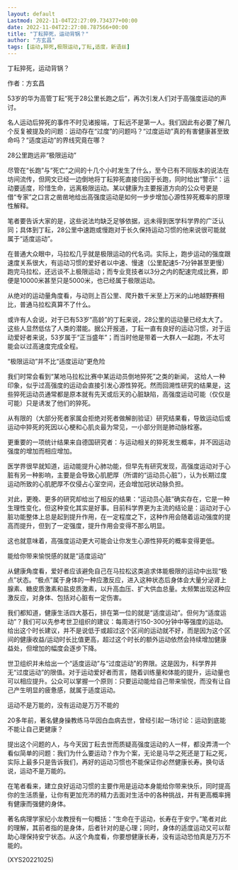```yaml
---
layout: default
Lastmod: 2022-11-04T22:27:09.734377+00:00
date: 2022-11-04T22:27:08.787566+00:00
title: "丁耘猝死，运动背锅？"
author: "方玄昌"
tags: [运动,猝死,极限运动,丁耘,适度，新语丝]
---
```


丁耘猝死，运动背锅？

作者：方玄昌

53岁的华为高管丁耘“死于28公里长跑之后”，再次引发人们对于高强度运动的声讨。

名人运动后猝死的事件不时见诸报端，丁耘远不是第一人。我们因此有必要了解几个反复被提及的问题：运动存在“过度”的问题吗？“过度运动”真的有害健康甚至致命吗？“适度运动”的界线究竟在哪？

28公里跑远非“极限运动”

尽管在“长跑”与“死亡”之间的十几个小时发生了什么，至今已有不同版本的说法在坊间流传，但网文已经一边倒地将丁耘猝死直接归因于长跑，同时给出“警示”：运动要适度，珍惜生命，远离极限运动。某以健康为主要报道方向的公众号更是借“专家”之口言之凿凿地给出高强度运动是如何一步步增加心源性猝死概率的原理性解释。

笔者要告诉大家的是，这些说法均缺乏足够依据，远未得到医学科学界的广泛认同；具体到丁耘，28公里中速跑或慢跑对于长久保持运动习惯的他来说很可能就属于“适度运动”。

在普通大众眼中，马拉松几乎就是极限运动的代名词。实际上，跑步运动的强度跟速度关系很大，有运动习惯的爱好者以中速、慢速（公里配速5-7分钟甚至更慢）跑完马拉松，还远谈不上极限运动；而专业竞技者以3分之内的配速完成比赛，即便是10000米甚至只是5000米，也已经属于极限运动。

从绝对的运动量角度看，与动则上百公里、爬升数千米至上万米的山地越野赛相比，普通马拉松真算不了什么。

或许有人会说，对于已有53岁“高龄”的丁耘来说，28公里的运动量已经太大了。这些人显然低估了人类的潜能。据公开报道，丁耘一直有良好的运动习惯，对于运动爱好者来说，53岁属于“正当盛年”；而当时他是带着一大群人一起跑，不太可能会以过高速度完成全程。

“极限运动”并不比“适度运动”更危险

我们时常会看到“某地马拉松比赛中某运动员倒地猝死”之类的新闻， 这给人一种印象，似乎过高强度的运动会直接引发心源性猝死。然而回溯性研究的结果是，这些猝死运动员通常都是原本就有先天或后天的心脏缺陷，高强度运动可能（仅仅是可能）只是诱发了他们的猝死。

从有限的（大部分死者家属会拒绝对死者做解剖验证）研究结果看，导致运动后或运动中猝死的死因以心梗和心肌炎最为常见，一小部分则是肺动脉栓塞。

更重要的一项统计结果来自德国研究者：与运动相关的猝死发生概率，并不因运动强度的增加而相应增加。

医学界很早就知道，运动能提升心肺功能，但早先有研究发现，高强度运动对于心脏有另一种影响，主要是会导致心肌肥厚（所谓的“运动员心脏”），认为长期过度运动所致的心肌肥厚不仅侵占心室空间，还会增加冠状动脉负担。

对此，更晚、更多的研究却给出了相反的结果：“运动员心脏”确实存在，它是一种生理性变化，但这种变化其实是好事。目前科学界更为主流的结论是：运动对于心脏功能整体上总是起到提升作用，在一定程度之下，这种作用会随着运动强度的提高而提升，但到了一定强度，提升作用会变得不那么明显。

这也就意味着，高强度运动更大可能会让你发生心源性猝死的概率变得更低。

能给你带来愉悦感的就是“适度运动”

从健康角度看，爱好者应该避免自己在马拉松这类追求体能极限的运动中出现“极点”状态。“极点”属于身体的一种应激反应，进入这种状态后身体会大量分泌肾上腺素、糖皮质激素和盐皮质激素，以升高血压、扩大供血总量。太频繁出现这种应激反应，对身体、包括对心脏有一定伤害。

我们都知道，健康生活四大基石，排在第一位的就是“适度运动”。但何为“适度运动”？我们可以先参考世卫组织的建议：每周进行150-300分钟中等强度的运动。给出这个时长建议，并不是说低于或超过这个区间的运动就不好，而是因为这个区间的健康收益/运动时长比值更高，超过这个时长的额外运动依然会持续增加健康益处，但增加的幅度会逐步下降。

世卫组织并未给出一个“适度运动”与“过度运动”的界限。这是因为，科学界并无“过度运动”的限值。对于运动爱好者而言，随着训练量和体能的提升，运动量也可以相应提升。公众可以掌握一个原则：只要运动能给自己带来愉悦，而没有让自己产生明显的疲惫感，就属于适度运动。

运动不是万能的，没有运动是万万不能的

20多年前，著名健身操教练马华因白血病去世，曾经引起一场讨论：运动到底能不能让自己更健康？

提出这个问题的人，与今天因丁耘去世而质疑高强度运动的人一样，都没弄清一个看似简单的问题：我们为什么要运动？作为个案，无论是马华之死还是丁耘之死，实际上最多只是告诉我们，再好的运动习惯也不能保证你必然健康长寿。换句话说，运动不是万能的。

在笔者看来，建立良好运动习惯的主要作用是运动本身能给你带来快乐，同时提高你的生活质量，让你有更加充沛的精力去面对生活中的各种挑战，并有更高概率拥有健康而强健的身体。

著名病理学家纪小龙教授有一句概括：“生命在于运动，长寿在于安宁。”笔者对此的理解，其前者指的是身体，后者针对的是心理；同时，身体的适度运动又可以帮助心理保持安宁状态。从这个角度看，你要想健康长寿，没有运动恐怕真是万万不能的。

(XYS20221025)

